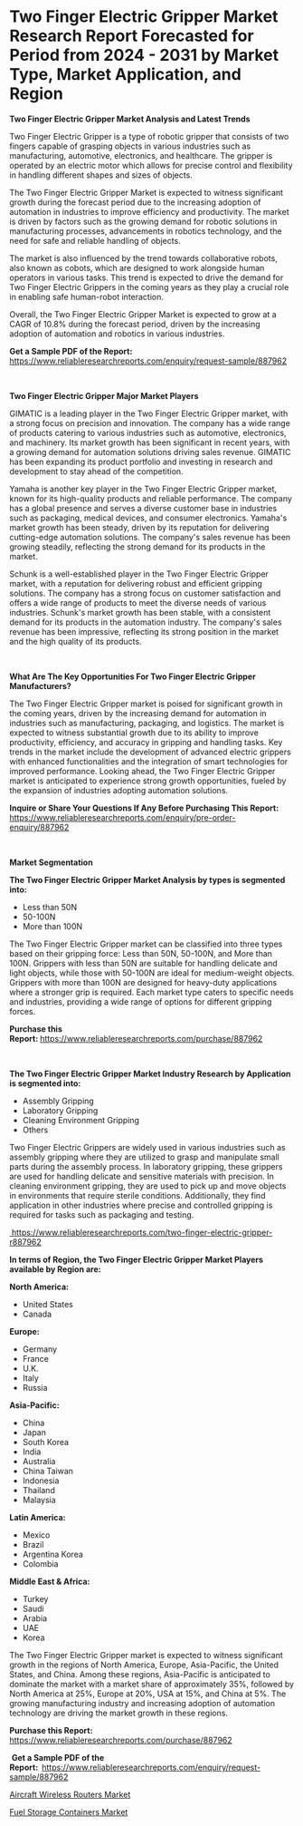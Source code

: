 <p><h1>Two Finger Electric Gripper Market Research Report Forecasted for Period from 2024 -  2031 by Market Type, Market Application, and Region</h1></p><p><strong>Two Finger Electric Gripper Market Analysis and Latest Trends</strong></p>
<p><p>Two Finger Electric Gripper is a type of robotic gripper that consists of two fingers capable of grasping objects in various industries such as manufacturing, automotive, electronics, and healthcare. The gripper is operated by an electric motor which allows for precise control and flexibility in handling different shapes and sizes of objects.</p><p>The Two Finger Electric Gripper Market is expected to witness significant growth during the forecast period due to the increasing adoption of automation in industries to improve efficiency and productivity. The market is driven by factors such as the growing demand for robotic solutions in manufacturing processes, advancements in robotics technology, and the need for safe and reliable handling of objects.</p><p>The market is also influenced by the trend towards collaborative robots, also known as cobots, which are designed to work alongside human operators in various tasks. This trend is expected to drive the demand for Two Finger Electric Grippers in the coming years as they play a crucial role in enabling safe human-robot interaction.</p><p>Overall, the Two Finger Electric Gripper Market is expected to grow at a CAGR of 10.8% during the forecast period, driven by the increasing adoption of automation and robotics in various industries.</p></p>
<p><strong>Get a Sample PDF of the Report:&nbsp;</strong> <a href="https://www.reliableresearchreports.com/enquiry/request-sample/887962">https://www.reliableresearchreports.com/enquiry/request-sample/887962</a></p>
<p>&nbsp;</p>
<p><strong>Two Finger Electric Gripper Major Market Players</strong></p>
<p><p>GIMATIC is a leading player in the Two Finger Electric Gripper market, with a strong focus on precision and innovation. The company has a wide range of products catering to various industries such as automotive, electronics, and machinery. Its market growth has been significant in recent years, with a growing demand for automation solutions driving sales revenue. GIMATIC has been expanding its product portfolio and investing in research and development to stay ahead of the competition.</p><p>Yamaha is another key player in the Two Finger Electric Gripper market, known for its high-quality products and reliable performance. The company has a global presence and serves a diverse customer base in industries such as packaging, medical devices, and consumer electronics. Yamaha's market growth has been steady, driven by its reputation for delivering cutting-edge automation solutions. The company's sales revenue has been growing steadily, reflecting the strong demand for its products in the market.</p><p>Schunk is a well-established player in the Two Finger Electric Gripper market, with a reputation for delivering robust and efficient gripping solutions. The company has a strong focus on customer satisfaction and offers a wide range of products to meet the diverse needs of various industries. Schunk's market growth has been stable, with a consistent demand for its products in the automation industry. The company's sales revenue has been impressive, reflecting its strong position in the market and the high quality of its products.</p></p>
<p>&nbsp;</p>
<p><strong>What Are The Key Opportunities For Two Finger Electric Gripper Manufacturers?</strong></p>
<p><p>The Two Finger Electric Gripper market is poised for significant growth in the coming years, driven by the increasing demand for automation in industries such as manufacturing, packaging, and logistics. The market is expected to witness substantial growth due to its ability to improve productivity, efficiency, and accuracy in gripping and handling tasks. Key trends in the market include the development of advanced electric grippers with enhanced functionalities and the integration of smart technologies for improved performance. Looking ahead, the Two Finger Electric Gripper market is anticipated to experience strong growth opportunities, fueled by the expansion of industries adopting automation solutions.</p></p>
<p><strong>Inquire or Share Your Questions If Any Before Purchasing This Report:</strong> <a href="https://www.reliableresearchreports.com/enquiry/pre-order-enquiry/887962">https://www.reliableresearchreports.com/enquiry/pre-order-enquiry/887962</a></p>
<p>&nbsp;</p>
<p><strong>Market Segmentation</strong></p>
<p><strong>The Two Finger Electric Gripper Market Analysis by types is segmented into:</strong></p>
<p><ul><li>Less than 50N</li><li>50-100N</li><li>More than 100N</li></ul></p>
<p><p>The Two Finger Electric Gripper market can be classified into three types based on their gripping force: Less than 50N, 50-100N, and More than 100N. Grippers with less than 50N are suitable for handling delicate and light objects, while those with 50-100N are ideal for medium-weight objects. Grippers with more than 100N are designed for heavy-duty applications where a stronger grip is required. Each market type caters to specific needs and industries, providing a wide range of options for different gripping forces.</p></p>
<p><strong>Purchase this Report:&nbsp;</strong><a href="https://www.reliableresearchreports.com/purchase/887962">https://www.reliableresearchreports.com/purchase/887962</a></p>
<p>&nbsp;</p>
<p><strong>The Two Finger Electric Gripper Market Industry Research by Application is segmented into:</strong></p>
<p><ul><li>Assembly Gripping</li><li>Laboratory Gripping</li><li>Cleaning Environment Gripping</li><li>Others</li></ul></p>
<p><p>Two Finger Electric Grippers are widely used in various industries such as assembly gripping where they are utilized to grasp and manipulate small parts during the assembly process. In laboratory gripping, these grippers are used for handling delicate and sensitive materials with precision. In cleaning environment gripping, they are used to pick up and move objects in environments that require sterile conditions. Additionally, they find application in other industries where precise and controlled gripping is required for tasks such as packaging and testing.</p></p>
<p><a href="https://www.reliableresearchreports.com/two-finger-electric-gripper-r887962">&nbsp;https://www.reliableresearchreports.com/two-finger-electric-gripper-r887962</a></p>
<p><strong>In terms of Region, the Two Finger Electric Gripper Market Players available by Region are:</strong></p>
<p>
    <p> <strong> North America: </strong>
        <ul>
            <li>United States</li>
            <li>Canada</li>
        </ul>
        </p> 
    <p> <strong> Europe: </strong>
        <ul>
            <li>Germany</li>
            <li>France</li>
            <li>U.K.</li>
            <li>Italy</li>
            <li>Russia</li>
        </ul>
        </p> 
    <p> <strong> Asia-Pacific: </strong>
        <ul>
            <li>China</li>
            <li>Japan</li>
            <li>South Korea</li>
            <li>India</li>
            <li>Australia</li>
            <li>China Taiwan</li>
            <li>Indonesia</li>
            <li>Thailand</li>
            <li>Malaysia</li>
        </ul>
        </p> 
    <p> <strong> Latin America: </strong>
        <ul>
            <li>Mexico</li>
            <li>Brazil</li>
            <li>Argentina Korea</li>
            <li>Colombia</li>
        </ul>
        </p> 
    <p> <strong> Middle East & Africa: </strong>
        <ul>
            <li>Turkey</li>
            <li>Saudi</li>
            <li>Arabia</li>
            <li>UAE</li>
            <li>Korea</li>
        </ul>
    </p>
    </p>
<p><p>The Two Finger Electric Gripper market is expected to witness significant growth in the regions of North America, Europe, Asia-Pacific, the United States, and China. Among these regions, Asia-Pacific is anticipated to dominate the market with a market share of approximately 35%, followed by North America at 25%, Europe at 20%, USA at 15%, and China at 5%. The growing manufacturing industry and increasing adoption of automation technology are driving the market growth in these regions.</p></p>
<p><strong>Purchase this Report: </strong><a href="https://www.reliableresearchreports.com/purchase/887962">https://www.reliableresearchreports.com/purchase/887962</a></p>
<p>&nbsp;<strong>Get a Sample PDF of the Report:&nbsp;&nbsp;</strong><a href="https://www.reliableresearchreports.com/enquiry/request-sample/887962">https://www.reliableresearchreports.com/enquiry/request-sample/887962</a></p>
<p><strong></strong></p>
<p><p><a href="https://angry-finch-aaf.notion.site/Aircraft-Wireless-Routers-Market-Insights-into-Market-CAGR-Market-Trends-and-Growth-Strategies-f5a16fe5ca51407b9cab3690d962e2fb">Aircraft Wireless Routers Market</a></p><p><a href="https://view.publitas.com/reportprime-1/fuel-storage-containers-market-size-market-outlook-and-market-forecast-2024-to-2031/">Fuel Storage Containers Market</a></p></p>